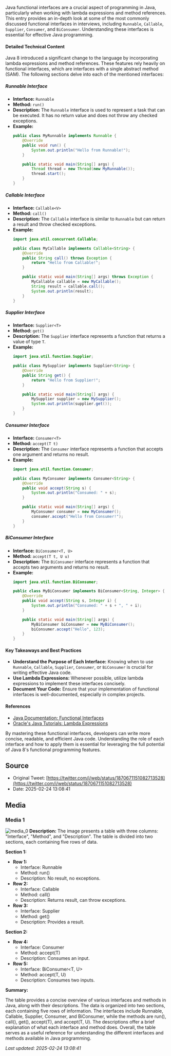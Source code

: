 Java functional interfaces are a crucial aspect of programming in Java, particularly when working with lambda expressions and method references. This entry provides an in-depth look at some of the most commonly discussed functional interfaces in interviews, including `Runnable`, `Callable`, `Supplier`, `Consumer`, and `BiConsumer`. Understanding these interfaces is essential for effective Java programming.

#### Detailed Technical Content
Java 8 introduced a significant change to the language by incorporating lambda expressions and method references. These features rely heavily on functional interfaces, which are interfaces with a single abstract method (SAM). The following sections delve into each of the mentioned interfaces:

##### Runnable Interface
- **Interface:** `Runnable`
- **Method:** `run()`
- **Description:** The `Runnable` interface is used to represent a task that can be executed. It has no return value and does not throw any checked exceptions.
- **Example:**
  ```java
  public class MyRunnable implements Runnable {
      @Override
      public void run() {
          System.out.println("Hello from Runnable!");
      }
  
      public static void main(String[] args) {
          Thread thread = new Thread(new MyRunnable());
          thread.start();
      }
  }
  ```

##### Callable Interface
- **Interface:** `Callable<V>`
- **Method:** `call()`
- **Description:** The `Callable` interface is similar to `Runnable` but can return a result and throw checked exceptions.
- **Example:**
  ```java
  import java.util.concurrent.Callable;
  
  public class MyCallable implements Callable<String> {
      @Override
      public String call() throws Exception {
          return "Hello from Callable!";
      }
  
      public static void main(String[] args) throws Exception {
          MyCallable callable = new MyCallable();
          String result = callable.call();
          System.out.println(result);
      }
  }
  ```

##### Supplier Interface
- **Interface:** `Supplier<T>`
- **Method:** `get()`
- **Description:** The `Supplier` interface represents a function that returns a value of type `T`.
- **Example:**
  ```java
  import java.util.function.Supplier;
  
  public class MySupplier implements Supplier<String> {
      @Override
      public String get() {
          return "Hello from Supplier!";
      }
  
      public static void main(String[] args) {
          MySupplier supplier = new MySupplier();
          System.out.println(supplier.get());
      }
  }
  ```

##### Consumer Interface
- **Interface:** `Consumer<T>`
- **Method:** `accept(T t)`
- **Description:** The `Consumer` interface represents a function that accepts one argument and returns no result.
- **Example:**
  ```java
  import java.util.function.Consumer;
  
  public class MyConsumer implements Consumer<String> {
      @Override
      public void accept(String s) {
          System.out.println("Consumed: " + s);
      }
  
      public static void main(String[] args) {
          MyConsumer consumer = new MyConsumer();
          consumer.accept("Hello from Consumer!");
      }
  }
  ```

##### BiConsumer Interface
- **Interface:** `BiConsumer<T, U>`
- **Method:** `accept(T t, U u)`
- **Description:** The `BiConsumer` interface represents a function that accepts two arguments and returns no result.
- **Example:**
  ```java
  import java.util.function.BiConsumer;
  
  public class MyBiConsumer implements BiConsumer<String, Integer> {
      @Override
      public void accept(String s, Integer i) {
          System.out.println("Consumed: " + s + ", " + i);
      }
  
      public static void main(String[] args) {
          MyBiConsumer biConsumer = new MyBiConsumer();
          biConsumer.accept("Hello", 123);
      }
  }
  ```

#### Key Takeaways and Best Practices
- **Understand the Purpose of Each Interface:** Knowing when to use `Runnable`, `Callable`, `Supplier`, `Consumer`, or `BiConsumer` is crucial for writing effective Java code.
- **Use Lambda Expressions:** Whenever possible, utilize lambda expressions to implement these interfaces concisely.
- **Document Your Code:** Ensure that your implementation of functional interfaces is well-documented, especially in complex projects.

#### References
- [Java Documentation: Functional Interfaces](https://docs.oracle.com/javase/8/docs/api/java/lang/FunctionalInterface.html)
- [Oracle's Java Tutorials: Lambda Expressions](https://docs.oracle.com/javase/tutorial/java/javaOO/lambdaexpressions.html)

By mastering these functional interfaces, developers can write more concise, readable, and efficient Java code. Understanding the role of each interface and how to apply them is essential for leveraging the full potential of Java 8's functional programming features.
## Source

- Original Tweet: [https://twitter.com/i/web/status/1870671151082713528](https://twitter.com/i/web/status/1870671151082713528)
- Date: 2025-02-24 13:08:41


## Media

### Media 1
![media_0](./image_1.jpg)
**Description:** The image presents a table with three columns: "Interface", "Method", and "Description". The table is divided into two sections, each containing five rows of data.

**Section 1:**

* **Row 1:** 
	+ Interface: Runnable
	+ Method: run()
	+ Description: No result, no exceptions.
* **Row 2:**
	+ Interface: Callable<V>
	+ Method: call()
	+ Description: Returns result, can throw exceptions.
* **Row 3:**
	+ Interface: Supplier<T>
	+ Method: get()
	+ Description: Provides a result.

**Section 2:**

* **Row 4:**
	+ Interface: Consumer<T>
	+ Method: accept(T)
	+ Description: Consumes an input.
* **Row 5:**
	+ Interface: BiConsumer<T, U>
	+ Method: accept(T, U)
	+ Description: Consumes two inputs.

**Summary:**

The table provides a concise overview of various interfaces and methods in Java, along with their descriptions. The data is organized into two sections, each containing five rows of information. The interfaces include Runnable, Callable, Supplier, Consumer, and BiConsumer, while the methods are run(), call(), get(), accept(T), and accept(T, U). The descriptions offer a brief explanation of what each interface and method does. Overall, the table serves as a useful reference for understanding the different interfaces and methods available in Java programming.

*Last updated: 2025-02-24 13:08:41*